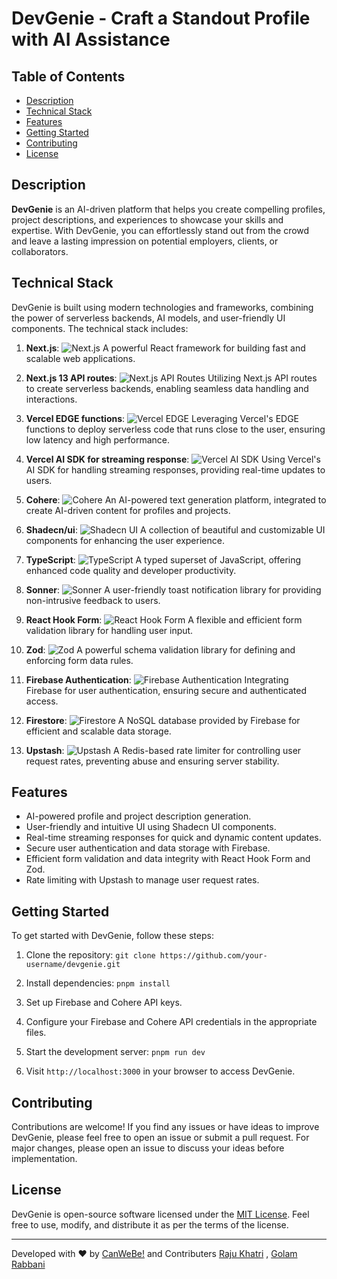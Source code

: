 # DevGenie - Craft a Standout Profile with AI Assistance

## Table of Contents

- [Description](#description)
- [Technical Stack](#technical-stack)
- [Features](#features)
- [Getting Started](#getting-started)
- [Contributing](#contributing)
- [License](#license)

## Description

**DevGenie** is an AI-driven platform that helps you create compelling profiles, project descriptions, and experiences to showcase your skills and expertise. With DevGenie, you can effortlessly stand out from the crowd and leave a lasting impression on potential employers, clients, or collaborators.

## Technical Stack

DevGenie is built using modern technologies and frameworks, combining the power of serverless backends, AI models, and user-friendly UI components. The technical stack includes:

1. **Next.js**: ![Next.js](https://img.shields.io/badge/-Next.js-000000?style=flat&logo=next.js&logoColor=white)
   A powerful React framework for building fast and scalable web applications.

2. **Next.js 13 API routes**: ![Next.js API Routes](https://img.shields.io/badge/-Next.js%2013%20API%20Routes-000000?style=flat&logo=next.js&logoColor=white)
   Utilizing Next.js API routes to create serverless backends, enabling seamless data handling and interactions.

3. **Vercel EDGE functions**: ![Vercel EDGE](https://img.shields.io/badge/-Vercel%20EDGE%20functions-000000?style=flat&logo=vercel&logoColor=white)
   Leveraging Vercel's EDGE functions to deploy serverless code that runs close to the user, ensuring low latency and high performance.

4. **Vercel AI SDK for streaming response**: ![Vercel AI SDK](https://img.shields.io/badge/-Vercel%20AI%20SDK-000000?style=flat&logo=vercel&logoColor=white)
   Using Vercel's AI SDK for handling streaming responses, providing real-time updates to users.

5. **Cohere**: ![Cohere](https://img.shields.io/badge/-Cohere-000000?style=flat&logo=cohere&logoColor=white)
   An AI-powered text generation platform, integrated to create AI-driven content for profiles and projects.

6. **Shadecn/ui**: ![Shadecn UI](https://img.shields.io/badge/-Shadecn%2Fui-000000?style=flat&logo=react&logoColor=white)
   A collection of beautiful and customizable UI components for enhancing the user experience.

7. **TypeScript**: ![TypeScript](https://img.shields.io/badge/-TypeScript-000000?style=flat&logo=typescript&logoColor=white)
   A typed superset of JavaScript, offering enhanced code quality and developer productivity.

8. **Sonner**: ![Sonner](https://img.shields.io/badge/-Sonner-000000?style=flat&logo=react&logoColor=white)
   A user-friendly toast notification library for providing non-intrusive feedback to users.

9. **React Hook Form**: ![React Hook Form](https://img.shields.io/badge/-React%20Hook%20Form-000000?style=flat&logo=react&logoColor=white)
   A flexible and efficient form validation library for handling user input.

10. **Zod**: ![Zod](https://img.shields.io/badge/-Zod-000000?style=flat&logo=zod&logoColor=white)
    A powerful schema validation library for defining and enforcing form data rules.

11. **Firebase Authentication**: ![Firebase Authentication](https://img.shields.io/badge/-Firebase%20Authentication-000000?style=flat&logo=firebase&logoColor=white)
    Integrating Firebase for user authentication, ensuring secure and authenticated access.

12. **Firestore**: ![Firestore](https://img.shields.io/badge/-Firestore-000000?style=flat&logo=firebase&logoColor=white)
    A NoSQL database provided by Firebase for efficient and scalable data storage.

13. **Upstash**: ![Upstash](https://img.shields.io/badge/-Upstash-000000?style=flat&logo=redis&logoColor=white)
    A Redis-based rate limiter for controlling user request rates, preventing abuse and ensuring server stability.

## Features

- AI-powered profile and project description generation.
- User-friendly and intuitive UI using Shadecn UI components.
- Real-time streaming responses for quick and dynamic content updates.
- Secure user authentication and data storage with Firebase.
- Efficient form validation and data integrity with React Hook Form and Zod.
- Rate limiting with Upstash to manage user request rates.

## Getting Started

To get started with DevGenie, follow these steps:

1. Clone the repository: `git clone https://github.com/your-username/devgenie.git`

2. Install dependencies: `pnpm install`

3. Set up Firebase and Cohere API keys.

4. Configure your Firebase and Cohere API credentials in the appropriate files.

5. Start the development server: `pnpm run dev`

6. Visit `http://localhost:3000` in your browser to access DevGenie.

## Contributing

Contributions are welcome! If you find any issues or have ideas to improve DevGenie, please feel free to open an issue or submit a pull request. For major changes, please open an issue to discuss your ideas before implementation.

## License

DevGenie is open-source software licensed under the [MIT License](LICENSE). Feel free to use, modify, and distribute it as per the terms of the license.

---

Developed with ❤️ by [CanWeBe!](https://canwebe.in)
and Contributers [Raju Khatri](https://yourgithub)
, [Golam Rabbani](https://mygithub)
